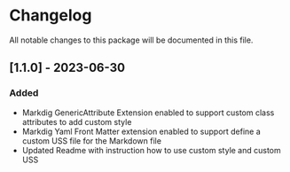 # Changelog
All notable changes to this package will be documented in this file.

## [1.1.0] - 2023-06-30

### Added 

 - Markdig GenericAttribute Extension enabled to support custom class attributes to add custom style
 - Markdig Yaml Front Matter extension enabled to support define a custom USS file for the Markdown file
 - Updated Readme with instruction how to use custom style and custom USS